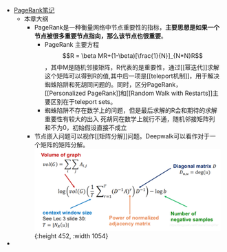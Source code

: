 - [PageRank笔记](https://blog.csdn.net/PolarisRisingWar/article/details/117455491)
	- 本章大纲
		- PageRank是一种衡量网络中节点重要性的指标，**主要思想是如果一个节点被很多重要节点指向，那么该节点也很重要**。
			- PageRank 主要方程 $$R = \beta MR+(1-\beta)[\frac{1}{N}]_{N*N}R$$，其中M是随机邻接矩阵，R代表的是重要性，通过[[幂迭代]]求解这个矩阵可以得到R的值,其中后一项是[[teleport机制]]，用于解决蜘蛛陷阱和死胡同问题的。同时，区分PageRank，[[Personalized PageRank]]和[[Random Walk with Restarts]]主要区别在于teleport sets。
			- 蜘蛛陷阱不存在数学上的问题，但是最后求解的R会和期待的求解重要性有较大的出入
			  死胡同在数学上就行不通，随机邻接矩阵列和不为0，初始假设直接不成立
		- 节点嵌入问题可以视作[[矩阵分解]]问题。Deepwalk可以看作对于一个矩阵的矩阵分解。
		  ![image.png](../assets/image_1704445612473_0.png){:height 452, :width 1054}
-